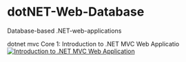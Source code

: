 # dotNET-Web-Database
Database-based .NET-web-applications



dotnet mvc Core 1: Introduction to .NET MVC Web Applicatio
[![Introduction to .NET MVC Web Application](http://i.imgur.com/Ot5DWAW.png)](https://www.youtube.com/embed/vRlMK7aW8Es "Introduction to .NET MVC Web Application")



